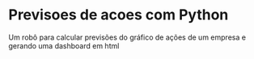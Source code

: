 # Previsoes de acoes com Python
 Um robô para calcular previsões do gráfico de ações de um empresa e gerando uma dashboard em html
